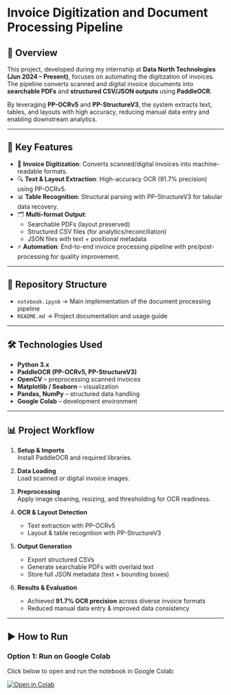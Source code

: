 # Invoice Digitization and Document Processing Pipeline

## 📌 Overview
This project, developed during my internship at **Data North Technologies (Jun 2024 – Present)**, focuses on automating the digitization of invoices.  
The pipeline converts scanned and digital invoice documents into **searchable PDFs** and **structured CSV/JSON outputs** using **PaddleOCR**.  

By leveraging **PP-OCRv5** and **PP-StructureV3**, the system extracts text, tables, and layouts with high accuracy, reducing manual data entry and enabling downstream analytics.

---

## 🚀 Key Features
- 📄 **Invoice Digitization**: Converts scanned/digital invoices into machine-readable formats.  
- 🔍 **Text & Layout Extraction**: High-accuracy OCR (91.7% precision) using PP-OCRv5.  
- 📊 **Table Recognition**: Structural parsing with PP-StructureV3 for tabular data recovery.  
- 🗂️ **Multi-format Output**:
  - Searchable PDFs (layout preserved)  
  - Structured CSV files (for analytics/reconciliation)  
  - JSON files with text + positional metadata  
- ⚡ **Automation**: End-to-end invoice processing pipeline with pre/post-processing for quality improvement.  

---

## 📂 Repository Structure
- `notebook.ipynb` → Main implementation of the document processing pipeline  
- `README.md` → Project documentation and usage guide  

---

## 🛠️ Technologies Used
- **Python 3.x**
- **PaddleOCR (PP-OCRv5, PP-StructureV3)**
- **OpenCV** – preprocessing scanned invoices  
- **Matplotlib / Seaborn** – visualization  
- **Pandas, NumPy** – structured data handling  
- **Google Colab** – development environment  

---

## 📊 Project Workflow
1. **Setup & Imports**  
   Install PaddleOCR and required libraries.  

2. **Data Loading**  
   Load scanned or digital invoice images.  

3. **Preprocessing**  
   Apply image cleaning, resizing, and thresholding for OCR readiness.  

4. **OCR & Layout Detection**  
   - Text extraction with PP-OCRv5  
   - Layout & table recognition with PP-StructureV3  

5. **Output Generation**  
   - Export structured CSVs  
   - Generate searchable PDFs with overlaid text  
   - Store full JSON metadata (text + bounding boxes)  

6. **Results & Evaluation**  
   - Achieved **91.7% OCR precision** across diverse invoice formats  
   - Reduced manual data entry & improved data consistency  

---

## ▶️ How to Run
### Option 1: Run on Google Colab
Click below to open and run the notebook in Google Colab:

[![Open in Colab](https://colab.research.google.com/assets/colab-badge.svg)](https://colab.research.google.com/github/ro-hit-10/OCR--Text-to-JSON/blob/main/notebook.ipynb)

